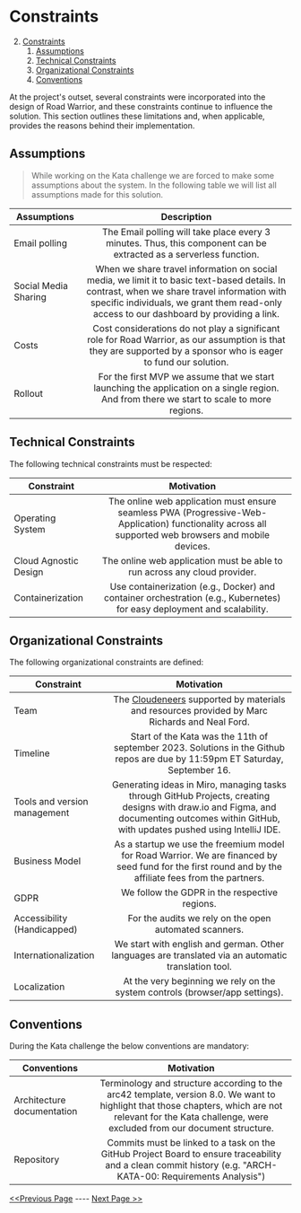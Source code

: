 # Constraints
2. [Constraints](#constraints)
    1. [Assumptions](#assumptions)
    2. [Technical Constraints](#technical-constraints)
    3. [Organizational Constraints](#organizational-constraints)
    4. [Conventions](#conventions)

At the project's outset, several constraints were incorporated into the design of Road Warrior, and these constraints continue to influence the solution. This section outlines these limitations and, when applicable, provides the reasons behind their implementation.

## Assumptions
> While working on the Kata challenge we are forced to make some assumptions about the system.
> In the following table we will list all assumptions made for this solution.

| Assumptions          |                                                                                                               Description                                                                                                                |
|----------------------|:----------------------------------------------------------------------------------------------------------------------------------------------------------------------------------------------------------------------------------------:|
| Email polling        |                                                            The Email polling will take place every 3 minutes. Thus, this component can be extracted as a serverless function.                                                            |
| Social Media Sharing | When we share travel information on social media, we limit it to basic text-based details. In contrast, when we share travel information with specific individuals, we grant them read-only access to our dashboard by providing a link. |
| Costs                |                                    Cost considerations do not play a significant role for Road Warrior, as our assumption is that they are supported by a sponsor who is eager to fund our solution.                                     |
| Rollout              |                                                For the first MVP we assume that we start launching the application on a single region. And from there we start to scale to more regions.                                                 |


## Technical Constraints
The following technical constraints must be respected:

| Constraint            |                                                                          Motivation                                                                          | 
|-----------------------|:------------------------------------------------------------------------------------------------------------------------------------------------------------:|
| Operating System      |    The online web application must ensure seamless PWA (Progressive-Web-Application) functionality across all supported web browsers and mobile devices.     |
| Cloud Agnostic Design |                                          The online web application must be able to run across any cloud provider.                                           |
| Containerization      |                   Use containerization (e.g., Docker) and container orchestration (e.g., Kubernetes) for easy deployment and scalability.                    |


## Organizational Constraints
The following organizational constraints are defined:

| Constraint                   |                                                                                         Motivation                                                                                         | 
|------------------------------|:------------------------------------------------------------------------------------------------------------------------------------------------------------------------------------------:|
| Team                         |                                 The [Cloudeneers](../team/introduction.md)  supported by materials and resources provided by Marc Richards and Neal Ford.                                  |
| Timeline                     |                               Start of the Kata was the 11th of september 2023. Solutions in the Github repos are due by 11:59pm ET Saturday, September 16.                                |
| Tools and version management | Generating ideas in Miro, managing tasks through GitHub Projects, creating designs with draw.io and Figma, and documenting outcomes within GitHub, with updates pushed using IntelliJ IDE. |
| Business Model               |                   As a startup we use the freemium model for Road Warrior. We are financed by seed fund for the first round and by the affiliate fees from the partners.                   |
| GDPR                         |                                                                       We follow the GDPR in the respective regions.                                                                        |
| Accessibility (Handicapped)  |                                                                   For the audits we rely on the open automated scanners.                                                                   |
| Internationalization         |                                            We start with english and german. Other languages are translated via an automatic translation tool.                                             |
| Localization                 |                                                        At the very beginning we rely on the system controls (browser/app settings).                                                        |


## Conventions
During the Kata challenge the below conventions are mandatory:

| Conventions                |                                                                                                 Motivation                                                                                                  | 
|----------------------------|:-----------------------------------------------------------------------------------------------------------------------------------------------------------------------------------------------------------:|
| Architecture documentation | Terminology and structure according to the arc42 template, version 8.0. We want to highlight that those chapters, which are not relevant for the Kata challenge, were excluded from our document structure. |
| Repository                 |                         Commits must be linked to a task on the GitHub Project Board to ensure traceability and a clean commit history (e.g. "ARCH-KATA-00: Requirements Analysis")                         |


[<<Previous Page](./01_Introduction_And_Goals.md) ---- [Next Page >>](./03_Context.md)

